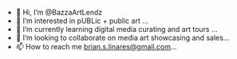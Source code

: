 - 👋 Hi, I’m @BazzaArtLendz
- 👀 I’m interested in pUBLic + public art ...
- 🌱 I’m currently learning digital media curating and art tours ...
- 💞️ I’m looking to collaborate on media art showcasing and sales...
- 📫 How to reach me brian.s.linares@gmail.com...

<!---
BazzaArtLendz/BazzaArtLendz is a ✨ special ✨ repository because its `README.md` (this file) appears on your GitHub profile.
You can click the Preview link to take a look at your changes.
--->
